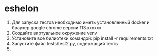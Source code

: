 # eshelon

1. Для запуска тестов необходимо иметь установленный docker и браузер google chrome версии 113.хххххх
2. Создайте виртуальное окружение venv
3. Установите все билиотеки командой: pip install -r requirements.txt
4. Запустите файл tests/test2.py, содержащий тесты 
5.
